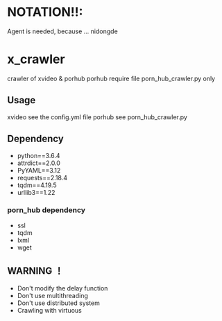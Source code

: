 # NOTATION!!:

Agent is needed, because ... nidongde


# x_crawler
crawler of xvideo & porhub
porhub require file  porn_hub_crawler.py only

## Usage
xvideo see the config.yml file
porhub see porn_hub_crawler.py
## Dependency
- python==3.6.4
- attrdict==2.0.0
- PyYAML==3.12
- requests==2.18.4
- tqdm==4.19.5
- urllib3==1.22
### porn_hub dependency
- ssl
- tqdm
- lxml
- wget
## WARNING ！
- Don't modify the delay function
- Don't use multithreading
- Don't use distributed system
- Crawling with virtuous

